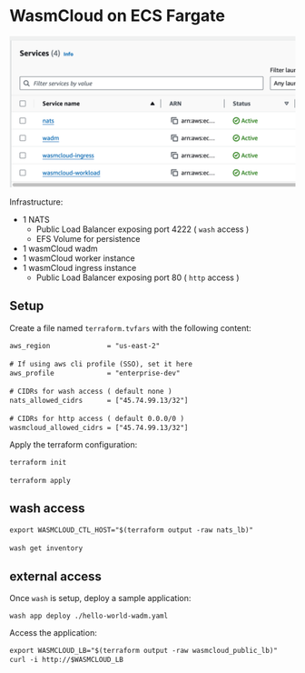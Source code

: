 # WasmCloud on ECS Fargate

![](./fargate.png)

Infrastructure:

- 1 NATS
  - Public Load Balancer exposing port 4222 ( `wash` access )
  - EFS Volume for persistence
- 1 wasmCloud wadm
- 1 wasmCloud worker instance
- 1 wasmCloud ingress instance
  - Public Load Balancer exposing port 80 ( `http` access )

## Setup

Create a file named `terraform.tvfars` with the following content:

```hcl
aws_region              = "us-east-2"

# If using aws cli profile (SSO), set it here
aws_profile             = "enterprise-dev"

# CIDRs for wash access ( default none )
nats_allowed_cidrs      = ["45.74.99.13/32"]

# CIDRs for http access ( default 0.0.0/0 )
wasmcloud_allowed_cidrs = ["45.74.99.13/32"]
```

Apply the terraform configuration:

```shell
terraform init

terraform apply
```

## wash access

```shell
export WASMCLOUD_CTL_HOST="$(terraform output -raw nats_lb)"

wash get inventory
```

## external access

Once `wash` is setup, deploy a sample application:

```shell
wash app deploy ./hello-world-wadm.yaml
```

Access the application:

```shell
export WASMCLOUD_LB="$(terraform output -raw wasmcloud_public_lb)"
curl -i http://$WASMCLOUD_LB
```
